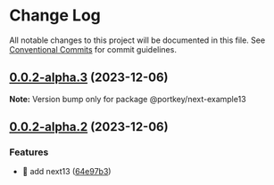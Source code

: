 # Change Log

All notable changes to this project will be documented in this file.
See [Conventional Commits](https://conventionalcommits.org) for commit guidelines.

## [0.0.2-alpha.3](https://github.com/Portkey-Wallet/portkey-web/compare/v0.0.2-alpha.2...v0.0.2-alpha.3) (2023-12-06)

**Note:** Version bump only for package @portkey/next-example13

## [0.0.2-alpha.2](https://github.com/Portkey-Wallet/portkey-web/compare/v1.5.1...v0.0.2-alpha.2) (2023-12-06)

### Features

- 🎸 add next13 ([64e97b3](https://github.com/Portkey-Wallet/portkey-web/commit/64e97b34895b07a7249e80ac7cd76b0a762c1520))
